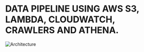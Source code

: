 # DATA PIPELINE USING AWS S3, LAMBDA, CLOUDWATCH, CRAWLERS AND ATHENA.
![Architecture](https://github.com/MeenaGandham/Spotify_Datapipelines/blob/main/spotify02_usingAWS/python.png?raw=true)
